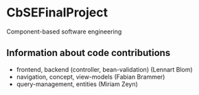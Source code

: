 # CbSEFinalProject
Component-based software engineering

## Information about code contributions
- frontend, backend (controller, bean-validation) (Lennart Blom)
- navigation, concept, view-models (Fabian Brammer)
- query-management, entities (Miriam Zeyn)
